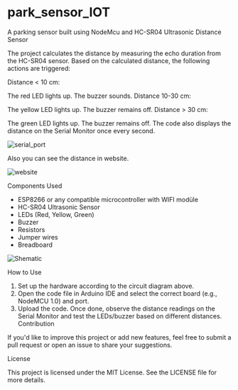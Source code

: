 # park_sensor_IOT
 A parking sensor built using NodeMcu and HC-SR04 Ultrasonic Distance Sensor 

The project calculates the distance by measuring the echo duration from the HC-SR04 sensor. Based on the calculated distance, the following actions are triggered:

Distance < 10 cm:

The red LED lights up.
The buzzer sounds.
Distance 10-30 cm:

The yellow LED lights up.
The buzzer remains off.
Distance > 30 cm:

The green LED lights up.
The buzzer remains off.
The code also displays the distance on the Serial Monitor once every second.



![serial_port](https://github.com/user-attachments/assets/cd8bbf69-8581-41d5-8c85-40f9becc2026)


Also you can see the distance in website.


![website](https://github.com/user-attachments/assets/b03a895c-c497-47ad-9312-5f7f452b710a)



Components Used

* ESP8266 or any compatible microcontroller with WIFI modüle
* HC-SR04 Ultrasonic Sensor
* LEDs (Red, Yellow, Green)
* Buzzer
* Resistors
* Jumper wires
* Breadboard


![Shematic](https://github.com/user-attachments/assets/2df1b26d-a5e2-4a4e-82fa-2bc5793224fa)


How to Use

1) Set up the hardware according to the circuit diagram above.
2) Open the code file in Arduino IDE and select the correct board (e.g., NodeMCU 1.0) and port.
3) Upload the code. Once done, observe the distance readings on the Serial Monitor and test the LEDs/buzzer based on different distances.
Contribution

If you'd like to improve this project or add new features, feel free to submit a pull request or open an issue to share your suggestions.

License

This project is licensed under the MIT License. See the LICENSE file for more details.








